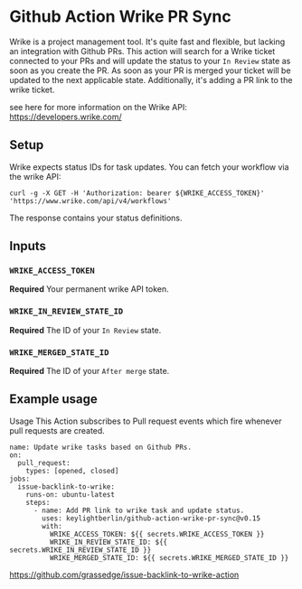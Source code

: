 # Github Action Wrike PR Sync

Wrike is a project management tool. It's quite fast and flexible, but lacking an integration with Github PRs.
This action will search for a Wrike ticket connected to your PRs and will update the status to your `In Review` state as soon as you create the PR.
As soon as your PR is merged your ticket will be updated to the next applicable state. Additionally, it's adding a PR link to the wrike ticket.

see here for more information on the Wrike API: https://developers.wrike.com/

## Setup 
Wrike expects status IDs for task updates. You can fetch your workflow via the wrike API:

```
curl -g -X GET -H 'Authorization: bearer ${WRIKE_ACCESS_TOKEN}' 'https://www.wrike.com/api/v4/workflows'
```

The response contains your status definitions.


## Inputs

### `WRIKE_ACCESS_TOKEN`

**Required** Your permanent wrike API token.


### `WRIKE_IN_REVIEW_STATE_ID`

**Required** The ID of your `In Review` state.


### `WRIKE_MERGED_STATE_ID`

**Required** The ID of your `After merge` state.


## Example usage
Usage
This Action subscribes to Pull request events which fire whenever pull requests are created.

```
name: Update wrike tasks based on Github PRs.
on:
  pull_request:
    types: [opened, closed]
jobs:
  issue-backlink-to-wrike:
    runs-on: ubuntu-latest
    steps:
      - name: Add PR link to wrike task and update status.
        uses: keylightberlin/github-action-wrike-pr-sync@v0.15
        with:
          WRIKE_ACCESS_TOKEN: ${{ secrets.WRIKE_ACCESS_TOKEN }}
          WRIKE_IN_REVIEW_STATE_ID: ${{ secrets.WRIKE_IN_REVIEW_STATE_ID }}
          WRIKE_MERGED_STATE_ID: ${{ secrets.WRIKE_MERGED_STATE_ID }}
```

https://github.com/grassedge/issue-backlink-to-wrike-action
